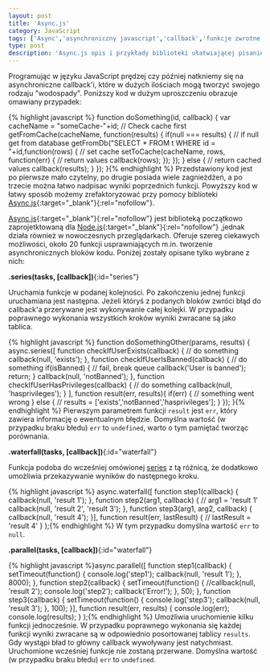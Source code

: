 ```yaml
---
layout: post
title: 'Async.js'
category: JavaScript
tags: ['Async','asynchroniczny javascript','callback','funkcje zwrotne']
type: post
description: 'Async.js opis i przykłady biblioteki ułatwiającej pisanie asynchronicznego kodu JavaScript.'
---
```

Programując w języku JavaScript prędzej czy później natkniemy się na asynchroniczne callback'i, które w dużych ilościach mogą tworzyć swojego rodzaju "wodospady". Poniższy kod w dużym uproszczeniu obrazuje omawiany przypadek:

{% highlight javascript %}
function doSomething(id, callback) {
	var cacheName = "someCache-"+id;
	// Check cache first
	getFromCache(cacheName, function(results) {
		if(null === results) {
			// if null get from database
			getFromDb("SELECT * FROM t WHERE id = "+id,function(rows) {
				// set cache 
				setToCache(cacheName, rows, function(err) {
					// return values
					callback(rows);
				});
			});
		} else {
			// return cached values
			callback(results);
		}
	});
}{% endhighlight %}
Przedstawiony kod jest po pierwsze mało czytelny, po drugie posiada wiele zagnieżdżeń, a po trzecie można łatwo nadpisac wyniki poprzednich funkcji. Powyższy kod w łatwy sposób możemy zrefaktoryzować przy pomocy biblioteki [Async.js](https://github.com/caolan/async){:target="_blank"}{:rel="nofollow"}.

[Async.js](https://github.com/caolan/async){:target="_blank"}{:rel="nofollow"} jest biblioteką początkowo zaprojetktowaną dla [Node.js](http://nodejs.org/){:target="_blank"}{:rel="nofollow"} ,jednak działa również w nowoczesnych przeglądarkach. Oferuje szereg ciekawych możliwości, około 20 funkcji usprawniających m.in. tworzenie asynchronicznych bloków kodu. Poniżej zostały opisane tylko wybrane z nich:

__.series(tasks, [callback])__{:id="series"}

Uruchamia funkcje w podanej kolejności. Po zakończeniu jednej funkcji uruchamiana jest następna. Jeżeli któryś z podanych bloków zwróci błąd do callback'a przerywane jest wykonywanie całej kolejki. W przypadku poprawnego wykonania wszystkich kroków wyniki zwracane są jako tablica.

{% highlight javascript %}
function doSomethingOther(params, results) {
	async.series([
		function checkIfUserExists(callback) {
			// do something
			callback(null, 'exists');
		},
		function checkIfUserIsBanned(callback) {
			// do something
			if(isBanned) {
				// fail, break queue
				callback('User is banned');
				return;
			}
			callback(null, 'notBanned');
		},
		function checkIfUserHasPrivileges(callback) {
			// do something
			callback(null, 'hasprivileges');
		}
	], 
	function result(err, results){
		if(err) {
			// something went wrong
		} else {
			// results = ['exists','notBanned','hasprivileges'];
		}
	});
}{% endhighlight %}
Pierwszym parametrem funkcji `result` jest `err`, który zawiera informację o ewentualnym błędzie. Domyślna wartość (w przypadku braku błedu) `err` to `undefined`, warto o tym pamiętać tworząc porównania.

__.waterfall(tasks, [callback])__{:id="waterfall"}

Funkcja podoba do wcześniej omówionej [series](#series) z tą różnicą, że dodatkowo umożliwia przekazywanie wyników do następnego kroku.

{% highlight javascript %}
async.waterfall([
	function step1(callback) {
		callback(null, 'result 1');
	},
	function step2(arg1, callback) {
		// arg1 = 'result 1'
		callback(null, 'result 2', 'result 3');
	},
	function step3(arg1, arg2, callback) {
		callback(null, 'result 4');
	}],
	function result(err, lastResult) {
		// lastResult = 'result 4'
	}
);{% endhighlight %}
W tym przypadku domyślna wartość `err` to `null`.

__.parallel(tasks, [callback])__{:id="waterfall"}

{% highlight javascript %}async.parallel([
	function step1(callback) {
		setTimeout(function() {
			console.log('step1');
			callback(null, 'result 1');	
		}, 8000);
	},
	function step2(callback) {
		setTimeout(function() {
			//callback(null, 'result 2');
			console.log('step2');
			callback('Error!');
		}, 50);
	},
	function step3(callback) {
		setTimeout(function() {
			console.log('step3');
			callback(null, 'result 3');
		}, 100);
	}],
	function result(err, results) {
		console.log(err);
		console.log(results);
	}
);{% endhighlight %}
Umożliwia uruchomienie kilku funkcji jednocześnie. W przypadku poprawnego wykonania się każdej funkcji wyniki zwracane są w odpowiednio posortowanej tablicy `results`. Gdy wystąpi bład to główny callback wywoływany jest natychmiast. Uruchomione wcześniej funkcje nie zostaną przerwane. Domyślna wartość (w przypadku braku błedu) `err` to `undefined`.
